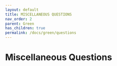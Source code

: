 ```yaml
---
layout: default
title: MISCELLANEOUS QUESTIONS
nav_order: 2
parent: Green
has_children: true
permalink: /docs/green/questions
--- 
```



# Miscellaneous Questions